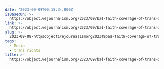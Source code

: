 ```yaml
---
date: '2023-09-09T00:18:34.000Z'
isBasedOn: >-
  https://objectivejournalism.org/2023/09/bad-faith-coverage-of-trans-issues-who-does-it-serve/
link: >-
  https://objectivejournalism.org/2023/09/bad-faith-coverage-of-trans-issues-who-does-it-serve/
slug: >-
  2023-09-08-httpsobjectivejournalismorg202309bad-faith-coverage-of-trans-issues-who-does-it-serve
tags:
  - Media
  - trans rights
title: >-
  https://objectivejournalism.org/2023/09/bad-faith-coverage-of-trans-issues-who-does-it-serve/
---
```



